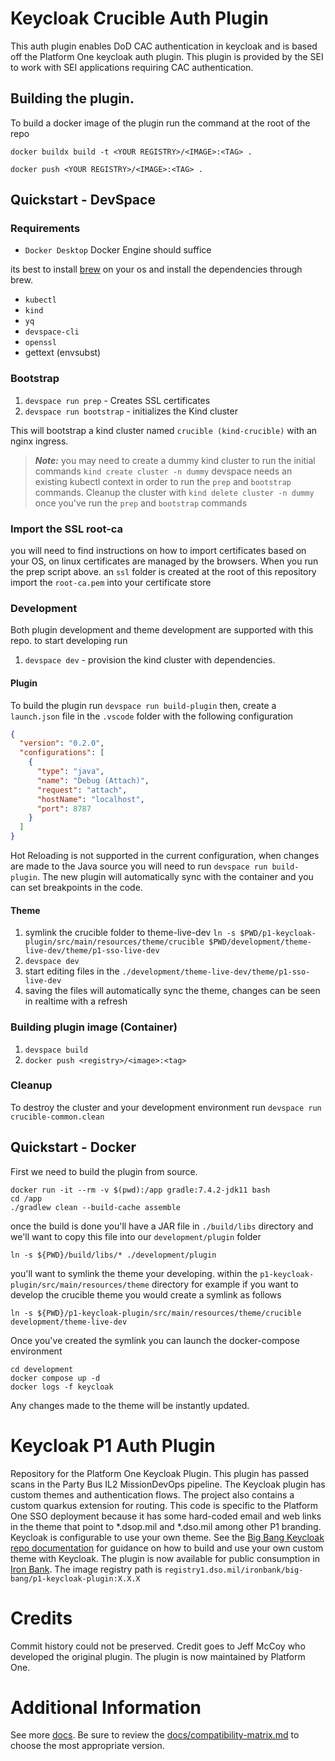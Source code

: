 # Keycloak Crucible Auth Plugin
This auth plugin enables DoD CAC authentication in keycloak and is based off the Platform One keycloak auth plugin. This plugin is provided by the SEI to work with SEI applications requiring CAC authentication.

## Building the plugin. 
To build a docker image of the plugin run the command at the root of the repo 
```
docker buildx build -t <YOUR REGISTRY>/<IMAGE>:<TAG> .
```
```
docker push <YOUR REGISTRY>/<IMAGE>:<TAG> .
```

## Quickstart - DevSpace
### Requirements
- `Docker Desktop` Docker Engine should suffice

its best to install [brew](https://brew.sh) on your os and install the dependencies through brew. 
- `kubectl`
- `kind`
- `yq`
- `devspace-cli`
- `openssl`
- gettext (envsubst)

### Bootstrap 
1. `devspace run prep` - Creates SSL certificates
1. `devspace run bootstrap` - initializes the Kind cluster


This will bootstrap a kind cluster named `crucible (kind-crucible)` with an nginx ingress.

> **_Note:_** you may need to create a dummy kind cluster to run the initial commands `kind create cluster -n dummy` devspace needs an existing kubectl context in order to run the `prep` and `bootstrap` commands. Cleanup the cluster with `kind delete cluster -n dummy` once you've run the `prep` and `bootstrap` commands



### Import the SSL root-ca 
you will need to find instructions on how to import certificates based on your OS, on linux certificates are managed by the browsers. When you run the prep script above. an `ssl` folder is created at the root of this repository import the `root-ca.pem` into your certificate store 

### Development
Both plugin development and theme development are supported with this repo.
to start developing run 
1. `devspace dev` - provision the kind cluster with dependencies.
#### Plugin
To build the plugin run `devspace run build-plugin` then, create a `launch.json` file in the `.vscode` folder with the following configuration

```json
{
  "version": "0.2.0",
  "configurations": [
    {
      "type": "java",
      "name": "Debug (Attach)",
      "request": "attach",
      "hostName": "localhost",
      "port": 8787
    }
  ]
}
```
Hot Reloading is not supported in the current configuration, when changes are made to the Java source you will need to run `devspace run build-plugin`. The new plugin will automatically sync with the container and you can set breakpoints in the code.


#### Theme
1. symlink the crucible folder to theme-live-dev `ln -s $PWD/p1-keycloak-plugin/src/main/resources/theme/crucible $PWD/development/theme-live-dev/theme/p1-sso-live-dev` 
1. `devspace dev`
1. start editing files in the `./development/theme-live-dev/theme/p1-sso-live-dev`
1. saving the files will automatically sync the theme, changes can be seen in realtime with a refresh

### Building plugin image (Container)
1. `devspace build`
2. `docker push <registry>/<image>:<tag>`

### Cleanup 
To destroy the cluster and your development environment run 
`devspace run crucible-common.clean`


## Quickstart - Docker
First we need to build the plugin from source. 
```
docker run -it --rm -v $(pwd):/app gradle:7.4.2-jdk11 bash
cd /app
./gradlew clean --build-cache assemble
```
once the build is done you'll have a JAR file in `./build/libs` directory and we'll want to copy this file into our `development/plugin` folder 
```
ln -s ${PWD}/build/libs/* ./development/plugin
```
you'll want to symlink the theme your developing. within the `p1-keycloak-plugin/src/main/resources/theme` directory for example if you want to develop the crucible theme you would create a symlink as follows
```
ln -s ${PWD}/p1-keycloak-plugin/src/main/resources/theme/crucible development/theme-live-dev 
```
Once you've created the symlink you can launch the docker-compose environment 
```
cd development
docker compose up -d 
docker logs -f keycloak
```

Any changes made to the theme will be instantly updated. 

# Keycloak P1 Auth Plugin
Repository for the Platform One Keycloak Plugin. This plugin has passed scans in the Party Bus IL2 MissionDevOps pipeline. The Keycloak plugin has custom themes and authentication flows. The project also contains a custom quarkus extension for routing. This code is specific to the Platform One SSO deployment because it has some hard-coded email and web links in the theme that point to *.dsop.mil and *.dso.mil among other P1 branding. Keycloak is configurable to use your own theme. See the [Big Bang Keycloak repo documentation](https://repo1.dso.mil/big-bang/product/packages/keycloak/-/blob/main/development/README.md) for guidance on how to build and use your own custom theme with Keycloak.
The plugin is now available for public consumption in [Iron Bank](https://ironbank.dso.mil/repomap/details;registry1Path=big-bang%252Fp1-keycloak-plugin). The image registry path is `registry1.dso.mil/ironbank/big-bang/p1-keycloak-plugin:X.X.X`

# Credits
Commit history could not be preserved. Credit goes to Jeff McCoy who developed the original plugin. The plugin is now maintained by Platform One.

# Additional Information
See more [docs](docs/). Be sure to review the [docs/compatibility-matrix.md](docs/compatibility-matrix.md) to choose the most appropriate version.